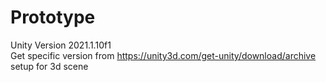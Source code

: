 # Prototype

Unity Version 2021.1.10f1 <br>
Get specific version from https://unity3d.com/get-unity/download/archive
<br>
setup for 3d scene
